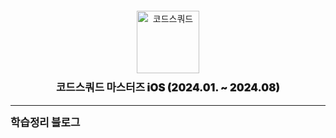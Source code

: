 <div style="text-align: center; margin-top: 20px;">
  <div>
    <img src="https://github.com/user-attachments/assets/cab3a2aa-1096-4619-82c6-fb18000f58ab" alt="코드스쿼드" width="100">
  </div>
  
  <p style="font-weight: 900; font-size: 1.2em; margin-top: 10px;">
    코드스쿼드 마스터즈 iOS (2024.01. ~ 2024.08)
  </p>
  
  
</div>

--- 

<p style="font-weight: 900; font-size: 1.2em; margin-top: 10px;">
    <a href="https://joho.tistory.com/" target="_blank" style="text-decoration: none; color: inherit;">
      학습정리 블로그
    </a>
</p>
<!--   <img src="https://capsule-render.vercel.app/api?type=waving&color=bef7b7&height=150&section=header&text=Hello&nbsp;&nbsp;&nbsp;🍎!&fontSize=60&fontColor=ffffff"/> -->
